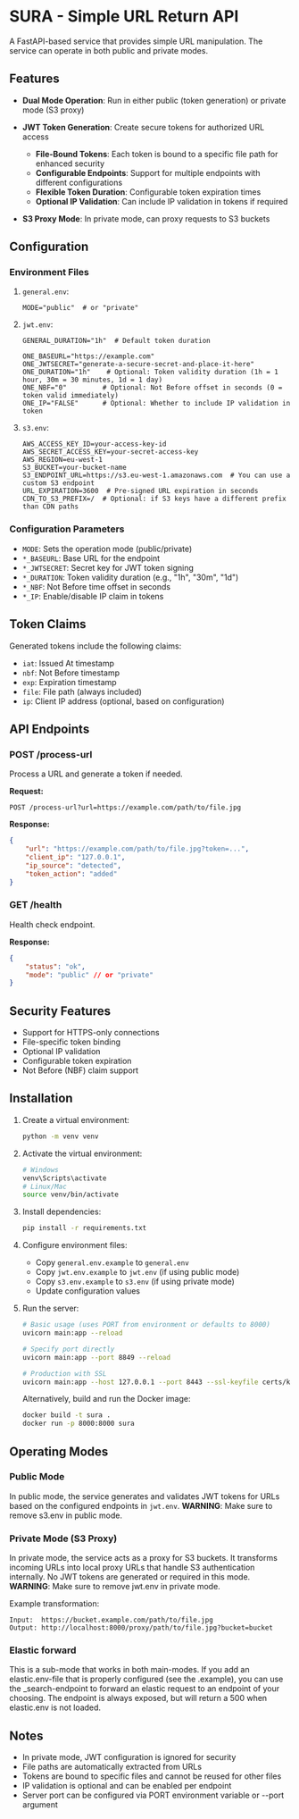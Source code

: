# SURA - Simple URL Return API

A FastAPI-based service that provides simple URL manipulation. The service can operate in both public and private modes.

## Features

- **Dual Mode Operation**: Run in either public (token generation) or private mode (S3 proxy)

- **JWT Token Generation**: Create secure tokens for authorized URL access
   - **File-Bound Tokens**: Each token is bound to a specific file path for enhanced security
   - **Configurable Endpoints**: Support for multiple endpoints with different configurations
   - **Flexible Token Duration**: Configurable token expiration times
   - **Optional IP Validation**: Can include IP validation in tokens if required

- **S3 Proxy Mode**: In private mode, can proxy requests to S3 buckets


## Configuration

### Environment Files

1. `general.env`:
   ```
   MODE="public"  # or "private"
   ```

2. `jwt.env`:
   ```
   GENERAL_DURATION="1h"  # Default token duration

   ONE_BASEURL="https://example.com"
   ONE_JWTSECRET="generate-a-secure-secret-and-place-it-here"
   ONE_DURATION="1h"    # Optional: Token validity duration (1h = 1 hour, 30m = 30 minutes, 1d = 1 day)
   ONE_NBF="0"         # Optional: Not Before offset in seconds (0 = token valid immediately)
   ONE_IP="FALSE"      # Optional: Whether to include IP validation in token
   ```

3. `s3.env`:
   ```
   AWS_ACCESS_KEY_ID=your-access-key-id
   AWS_SECRET_ACCESS_KEY=your-secret-access-key
   AWS_REGION=eu-west-1
   S3_BUCKET=your-bucket-name
   S3_ENDPOINT_URL=https://s3.eu-west-1.amazonaws.com  # You can use a custom S3 endpoint
   URL_EXPIRATION=3600  # Pre-signed URL expiration in seconds
   CDN_TO_S3_PREFIX=/  # Optional: if S3 keys have a different prefix than CDN paths
   ```

### Configuration Parameters

- `MODE`: Sets the operation mode (public/private)
- `*_BASEURL`: Base URL for the endpoint
- `*_JWTSECRET`: Secret key for JWT token signing
- `*_DURATION`: Token validity duration (e.g., "1h", "30m", "1d")
- `*_NBF`: Not Before time offset in seconds
- `*_IP`: Enable/disable IP claim in tokens

## Token Claims

Generated tokens include the following claims:
- `iat`: Issued At timestamp
- `nbf`: Not Before timestamp
- `exp`: Expiration timestamp
- `file`: File path (always included)
- `ip`: Client IP address (optional, based on configuration)

## API Endpoints

### POST /process-url

Process a URL and generate a token if needed.

**Request:**
```
POST /process-url?url=https://example.com/path/to/file.jpg
```

**Response:**
```json
{
    "url": "https://example.com/path/to/file.jpg?token=...",
    "client_ip": "127.0.0.1",
    "ip_source": "detected",
    "token_action": "added"
}
```

### GET /health

Health check endpoint.

**Response:**
```json
{
    "status": "ok",
    "mode": "public" // or "private"
}
```

## Security Features

- Support for HTTPS-only connections
- File-specific token binding
- Optional IP validation
- Configurable token expiration
- Not Before (NBF) claim support

## Installation

1. Create a virtual environment:
   ```bash
   python -m venv venv
   ```

2. Activate the virtual environment:
   ```bash
   # Windows
   venv\Scripts\activate
   # Linux/Mac
   source venv/bin/activate
   ```

3. Install dependencies:
   ```bash
   pip install -r requirements.txt
   ```

4. Configure environment files:
   - Copy `general.env.example` to `general.env`
   - Copy `jwt.env.example` to `jwt.env` (if using public mode)
   - Copy `s3.env.example` to `s3.env` (if using private mode)
   - Update configuration values

5. Run the server:
   ```bash
   # Basic usage (uses PORT from environment or defaults to 8000)
   uvicorn main:app --reload

   # Specify port directly
   uvicorn main:app --port 8849 --reload

   # Production with SSL
   uvicorn main:app --host 127.0.0.1 --port 8443 --ssl-keyfile certs/key.pem --ssl-certfile certs/cert.pem
   ```

   Alternatively, build and run the Docker image:
   ```bash
   docker build -t sura .
   docker run -p 8000:8000 sura
   ```

## Operating Modes

### Public Mode
In public mode, the service generates and validates JWT tokens for URLs based on the configured endpoints in `jwt.env`.
**WARNING**: Make sure to remove s3.env in public mode.

### Private Mode (S3 Proxy)
In private mode, the service acts as a proxy for S3 buckets. It transforms incoming URLs into local proxy URLs that handle S3 authentication internally. No JWT tokens are generated or required in this mode.
**WARNING**: Make sure to remove jwt.env in private mode.

Example transformation:
```
Input:  https://bucket.example.com/path/to/file.jpg
Output: http://localhost:8000/proxy/path/to/file.jpg?bucket=bucket
```

### Elastic forward
This is a sub-mode that works in both main-modes. If you add an elastic.env-file that is properly configured (see the .example), you can use the _search-endpoint to forward an elastic request to an endpoint of your choosing.
The endpoint is always exposed, but will return a 500 when elastic.env is not loaded.

## Notes

- In private mode, JWT configuration is ignored for security
- File paths are automatically extracted from URLs
- Tokens are bound to specific files and cannot be reused for other files
- IP validation is optional and can be enabled per endpoint
- Server port can be configured via PORT environment variable or --port argument

